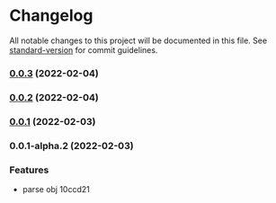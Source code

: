 # Changelog

All notable changes to this project will be documented in this file. See [standard-version](https://github.com/conventional-changelog/standard-version) for commit guidelines.

### [0.0.3](https://github.com/flfwzgl/obj/compare/v0.0.2...v0.0.3) (2022-02-04)

### [0.0.2](https://github.com/flfwzgl/obj/compare/v0.0.1...v0.0.2) (2022-02-04)

### [0.0.1](https://github.com/flfwzgl/obj/compare/v0.0.1-alpha.2...v0.0.1) (2022-02-03)

### 0.0.1-alpha.2 (2022-02-03)


### Features

* parse obj 10ccd21

